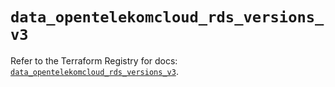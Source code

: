 # `data_opentelekomcloud_rds_versions_v3`

Refer to the Terraform Registry for docs: [`data_opentelekomcloud_rds_versions_v3`](https://registry.terraform.io/providers/opentelekomcloud/opentelekomcloud/1.36.17/docs/data-sources/rds_versions_v3).
